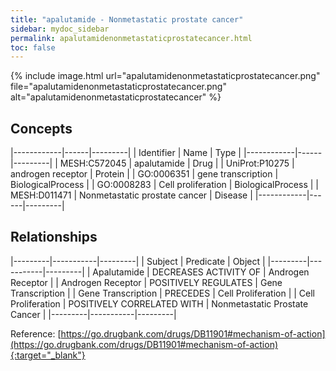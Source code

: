 ```yaml
---
title: "apalutamide - Nonmetastatic prostate cancer"
sidebar: mydoc_sidebar
permalink: apalutamidenonmetastaticprostatecancer.html
toc: false 
---
```


{% include image.html url="apalutamidenonmetastaticprostatecancer.png" file="apalutamidenonmetastaticprostatecancer.png" alt="apalutamidenonmetastaticprostatecancer" %}

## Concepts

|------------|------|---------|
| Identifier | Name | Type    |
|------------|------|---------|
| MESH:C572045 | apalutamide | Drug |
| UniProt:P10275 | androgen receptor | Protein |
| GO:0006351 | gene transcription | BiologicalProcess |
| GO:0008283 | Cell proliferation | BiologicalProcess |
| MESH:D011471 | Nonmetastatic prostate cancer | Disease |
|------------|------|---------|

## Relationships

|---------|-----------|---------|
| Subject | Predicate | Object  |
|---------|-----------|---------|
| Apalutamide | DECREASES ACTIVITY OF | Androgen Receptor |
| Androgen Receptor | POSITIVELY REGULATES | Gene Transcription |
| Gene Transcription | PRECEDES | Cell Proliferation |
| Cell Proliferation | POSITIVELY CORRELATED WITH | Nonmetastatic Prostate Cancer |
|---------|-----------|---------|

Reference: [https://go.drugbank.com/drugs/DB11901#mechanism-of-action](https://go.drugbank.com/drugs/DB11901#mechanism-of-action){:target="_blank"}